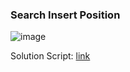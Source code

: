 <h3> Search Insert Position</h3>

![image](https://github.com/h4ckyou/h4ckyou.github.io/assets/127159644/f5badda6-2164-4854-9abb-a8a61461135a)

Solution Script: [link]()
